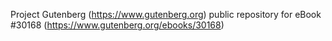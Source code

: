Project Gutenberg (https://www.gutenberg.org) public repository for eBook #30168 (https://www.gutenberg.org/ebooks/30168)
